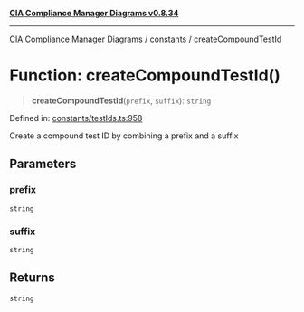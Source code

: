 [**CIA Compliance Manager Diagrams v0.8.34**](../../README.md)

***

[CIA Compliance Manager Diagrams](../../modules.md) / [constants](../README.md) / createCompoundTestId

# Function: createCompoundTestId()

> **createCompoundTestId**(`prefix`, `suffix`): `string`

Defined in: [constants/testIds.ts:958](https://github.com/Hack23/cia-compliance-manager/blob/a33140701dae02a85d2f0d957645dda4d2c4da41/src/constants/testIds.ts#L958)

Create a compound test ID by combining a prefix and a suffix

## Parameters

### prefix

`string`

### suffix

`string`

## Returns

`string`
